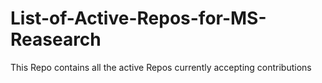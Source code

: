 # List-of-Active-Repos-for-MS-Reasearch
This Repo contains all the active Repos currently accepting contributions
